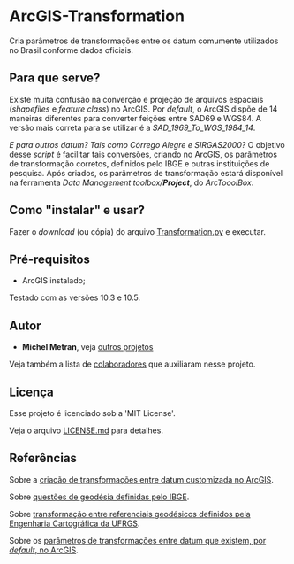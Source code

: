 # ArcGIS-Transformation
Cria parâmetros de transformações entre os datum comumente utilizados no Brasil conforme dados oficiais.

## Para que serve?
Existe muita confusão na converção e projeção de arquivos espaciais (*shapefiles* e *feature class*) no ArcGIS.
Por *default*, o ArcGIS dispõe de 14 maneiras diferentes para converter feições entre SAD69 e WGS84. A versão mais correta para se utilizar é a *SAD_1969_To_WGS_1984_14*.

*E para outros datum? Tais como Córrego Alegre e SIRGAS2000?*
O objetivo desse *script* é facilitar tais conversões, criando no ArcGIS, os parâmetros de transformação corretos, definidos pelo IBGE e outras instituições de pesquisa. Após criados, os parâmetros de transformação estará disponível na ferramenta *Data Management toolbox/**Project***, do *ArcTooolBox*.

## Como "instalar" e usar?
Fazer o *download* (ou cópia) do arquivo [Transformation.py](Transformation.py) e executar.

## Pré-requisitos
- ArcGIS instalado;

Testado com as versões 10.3 e 10.5.

## Autor
* **Michel Metran**, veja [outros projetos](https://michelmetran.com)

Veja também a lista de [colaboradores](https://github.com/michelmetran/ArcGIS-Transformation/settings/collaboration) que auxiliaram nesse projeto.

## Licença
Esse projeto é licenciado sob a 'MIT License'.

Veja o arquivo [LICENSE.md](LICENSE.md) para detalhes.

## Referências
Sobre a [criação de transformações entre datum customizada no ArcGIS](http://desktop.arcgis.com/en/arcmap/10.5/tools/data-management-toolbox/create-custom-geographic-transformation.htm).

Sobre [questões de geodésia definidas pelo IBGE](http://www.ibge.gov.br/home/geociencias/geodesia/pmrg/faq.shtm).

Sobre [transformação entre referenciais geodésicos definidos pela Engenharia Cartográfica da UFRGS](http://www.ufrgs.br/engcart/Teste/refer_exp.html).

Sobre os [parâmetros de transformações entre datum que existem, por *default*, no ArcGIS](http://help.arcgis.com/en/arcgisdesktop/10.0/help/003r/pdf/geographic_transformations.pdf).
